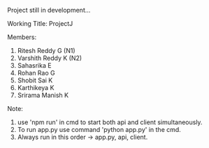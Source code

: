 Project still in development...

Working Title: ProjectJ

Members:
1) Ritesh Reddy G (N1)
2) Varshith Reddy K (N2)
3) Sahasrika E 
4) Rohan Rao G
5) Shobit Sai K
6) Karthikeya K
7) Srirama Manish K

Note: 
1) use 'npm run' in cmd to start both api and client simultaneously.
2) To run app.py use command 'python app.py' in the cmd.
3) Always run in this order -> app.py, api, client.